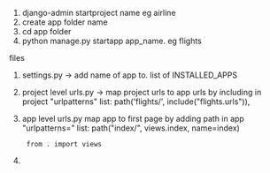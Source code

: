 

1. django-admin startproject name       eg airline
2. create app folder name
3. cd app folder
4. python manage.py startapp app_name. eg flights

files 
1. settings.py -> add name of app to. list of INSTALLED_APPS

2. project level urls.py -> 
        map project urls to app urls by including in project "urlpatterns" list:
                path('flights/', include("flights.urls")),

3. app level urls.py
        map app to first page by adding path in app "urlpatterns=" list:
            path("index/", views.index, name=index)

        from . import views

4. 
        

